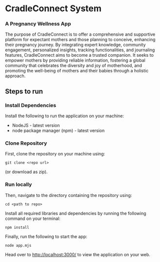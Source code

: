 # CradleConnect System

### A Pregnancy Wellness App

The purpose of CradleConnect is to offer a comprehensive and supportive platform for expectant mothers and those planning to conceive, enhancing their pregnancy journey. By integrating expert knowledge, community engagement, personalized insights, tracking functionalities, and journaling features, CradleConnect aims to become a trusted companion. It seeks to empower mothers by providing reliable information, fostering a global community that celebrates the diversity and joy of motherhood, and promoting the well-being of mothers and their babies through a holistic approach.

## Steps to run

### Install Dependencies
Install the following to run the application on your machine:
* NodeJS - latest version
* node package manager (npm) - latest version

### Clone Repository

First, clone the repository on your machine using:
```
git clone <repo url>
```
(or download as zip). 

### Run locally

Then, navigate to the directory containing the repository using:
```
cd <path to repo>
```
Install all required libraries and dependencies by running the following command on your terminal:
```
npm install
```

Finally, run the following to start the app:

```
node app.mjs
```

Head over to [http://localhost:3000/](http://localhost:3000/) to view the application on your web.


  

